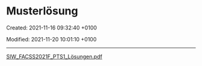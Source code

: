 # Musterlösung

Created: 2021-11-16 09:32:40 +0100

Modified: 2021-11-20 10:01:10 +0100

---

[SIW_FACSS2021F_PTS1_Lösungen.pdf](../media/SIW_FACSS2021F_PTS1_Lösungen.pdf)
